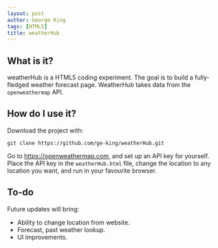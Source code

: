 ```yaml
---
layout: post
author: George King
tags: [HTML5]
title: weatherHub
---
```


## What is it?

weatherHub is a HTML5 coding experiment. The goal is to build a fully-fledged weather forecast page. WeatherHub takes data from the `openweathermap` API. 

## How do I use it?

Download the project with:

```
git clone https://github.com/ge-king/weatherHub.git
```

Go to https://openweathermap.com, and set up an API key for yourself. Place the API key in the `weatherHub.html` file, change the location to any location you want, and run in your favourite browser.




## To-do

Future updates will bring:
- Ability to change location from website.
- Forecast, past weather lookup.
- UI improvements.



